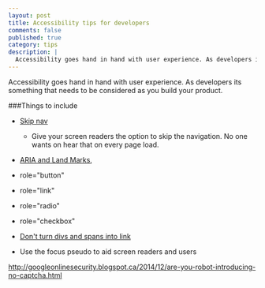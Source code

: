 ```yaml
---
layout: post
title: Accessibility tips for developers
comments: false
published: true
category: tips
description: |
  Accessibility goes hand in hand with user experience. As developers its something that needs to be considered as you build your product.
---
```


Accessibility goes hand in hand with user experience. As developers its something that needs to be considered as you build your product.

###Things to include
* [Skip nav ](http://accessibility.psu.edu/skipnav/)
  * Give your screen readers the option to skip the navigation. No one wants on hear that on every page load.
* [ARIA and Land Marks](https://www.w3.org/WAI/GL/wiki/Using_ARIA_landmarks_to_identify_regions_of_a_page),
* role="button"
* role="link"
* role="radio"
* role="checkbox"

* [Don't turn divs and spans into link](http://www.karlgroves.com/2013/05/14/links-are-not-buttons-neither-are-divs-and-spans/)

* Use the focus pseudo to aid screen readers and users

http://googleonlinesecurity.blogspot.ca/2014/12/are-you-robot-introducing-no-captcha.html
